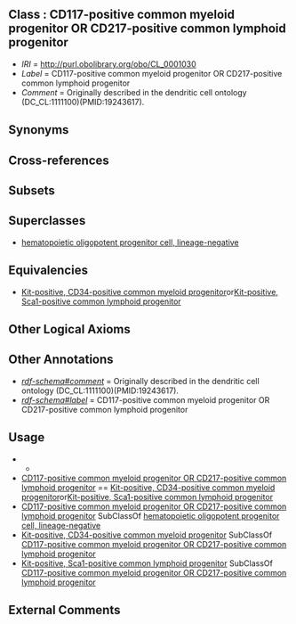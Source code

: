 
## Class : CD117-positive common myeloid progenitor OR CD217-positive common lymphoid progenitor

 * *IRI* = http://purl.obolibrary.org/obo/CL_0001030
 * *Label* = CD117-positive common myeloid progenitor OR CD217-positive common lymphoid progenitor
 * *Comment* = Originally described in the dendritic cell ontology (DC_CL:1111100)(PMID:19243617).

## Synonyms


## Cross-references


## Subsets


## Superclasses

 * [hematopoietic oligopotent progenitor cell, lineage-negative](../../CL/60/CL_0001060.md)

## Equivalencies

 * [Kit-positive, CD34-positive common myeloid progenitor](../../CL/23/CL_0001023.md)or[Kit-positive, Sca1-positive common lymphoid progenitor](../../CL/25/CL_0001025.md)

## Other Logical Axioms


## Other Annotations

 * *[rdf-schema#comment](../../nt/rdf-schema#comment.md)* = Originally described in the dendritic cell ontology (DC_CL:1111100)(PMID:19243617).
 * *[rdf-schema#label](../../el/rdf-schema#label.md)* = CD117-positive common myeloid progenitor OR CD217-positive common lymphoid progenitor

## Usage

 * -
 * [CD117-positive common myeloid progenitor OR CD217-positive common lymphoid progenitor](../../CL/30/CL_0001030.md) == [Kit-positive, CD34-positive common myeloid progenitor](../../CL/23/CL_0001023.md)or[Kit-positive, Sca1-positive common lymphoid progenitor](../../CL/25/CL_0001025.md)
 * [CD117-positive common myeloid progenitor OR CD217-positive common lymphoid progenitor](../../CL/30/CL_0001030.md) SubClassOf [hematopoietic oligopotent progenitor cell, lineage-negative](../../CL/60/CL_0001060.md)
 * [Kit-positive, CD34-positive common myeloid progenitor](../../CL/23/CL_0001023.md) SubClassOf [CD117-positive common myeloid progenitor OR CD217-positive common lymphoid progenitor](../../CL/30/CL_0001030.md)
 * [Kit-positive, Sca1-positive common lymphoid progenitor](../../CL/25/CL_0001025.md) SubClassOf [CD117-positive common myeloid progenitor OR CD217-positive common lymphoid progenitor](../../CL/30/CL_0001030.md)

## External Comments


